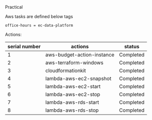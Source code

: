 Practical 

Aws tasks are defined below tags

    office-hours = ec-data-platform

Actions:

| serial number | actions | status |
| --------------- |--------------- | --------------- |
| 1 | aws-budget-action-instance | Completed |
| 2 | aws-terraform-windows | Completed | 
| 3 | cloudformationkit | Completed |
| 4 | lambda-aws-ec2-snapshot | Completed |
| 5 | lambda-aws-ec2-start | Completed |
| 6 | lambda-aws-ec2-stop | Completed |
| 7 | lambda-aws-rds-start | Completed |
| 8 | lambda-aws-rds-stop | Completed |


